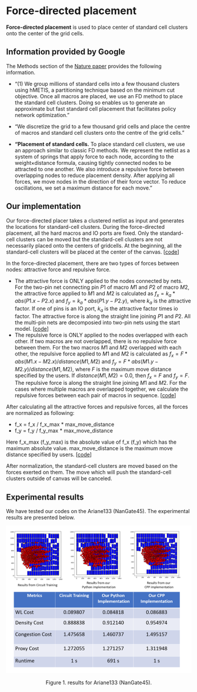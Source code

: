 # Force-directed placement
**Force-directed placement** is used to place center of standard cell clusters onto
the center of the grid cells.

## **Information provided by Google**
The Methods section of the [Nature paper](https://www.nature.com/articles/s41586-021-03544-w.epdf?sharing_token=tYaxh2mR5EozfsSL0WHZLdRgN0jAjWel9jnR3ZoTv0PW0K0NmVrRsFPaMa9Y5We9O4Hqf_liatg-lvhiVcYpHL_YQpqkurA31sxqtmA-E1yNUWVMMVSBxWSp7ZFFIWawYQYnEXoBE4esRDSWqubhDFWUPyI5wK_5B_YIO-D_kS8%3D) provides the following information.

* “(1) We group millions of standard cells into a few thousand clusters using hMETIS, a partitioning technique based 
on the minimum cut objective. Once all macros are placed, we use an FD method to place the standard cell clusters. 
Doing so enables us to generate an approximate but fast standard cell placement that facilitates policy network optimization.”

* “We discretize the grid to a few thousand grid cells and place the centre of macros and standard cell clusters onto the centre of the grid cells.”

* **“Placement of standard cells.** To place standard cell clusters, we use an approach similar to classic FD methods. 
We represent the netlist as a system of springs that apply force to each node, 
according to the weight×distance formula, causing tightly connected nodes to be attracted to one another. 
We also introduce a repulsive force between overlapping nodes to reduce placement density. 
After applying all forces, we move nodes in the direction of their force vector. To reduce oscillations, we set a maximum distance for each move.”

## **Our implementation**
Our force-directed placer takes a clustered netlist as input and generates the locations for standard-cell clusters. During the force-directed placement, all the hard macros and IO ports are fixed.  Only the standard-cell clusters can be moved but the standard-cell clusters are not necessarily placed onto the centers of gridcells.  At the beginning, all the standard-cell clusters will be placed at the center of the canvas. \[[code](https://github.com/TILOS-AI-Institute/MacroPlacement/blob/5addfc904527d764ee67429811c868c5eeb605d4/CodeElements/FDPlacement/FD.py#L1130)\]

In the force-directed placement, there are two types of forces between nodes: attractive force and repulsive force. 
  * The attractive force is ONLY applied to the nodes connected by nets. For the two-pin net connecting pin $P1$ of macro $M1$ and $P2$ of macro $M2$, the attractive force applied to $M1$ and $M2$ is calculated as $f_x = k_a * abs(P1.x - P2.x)$ and $f_y = k_a * abs(P1.y - P2.y)$, where $k_a$ is the attractive factor. If one of pins is an IO port, $k_a$ is the attractive factor times io factor. The attractive force is along the straight line joining $P1$ and $P2$. All the multi-pin nets are decomposied into two-pin nets using the start model. \[[code](https://github.com/TILOS-AI-Institute/MacroPlacement/blob/5addfc904527d764ee67429811c868c5eeb605d4/CodeElements/FDPlacement/FD.py#L1105)\]
  * The repulsive force is ONLY applied to the nodes overlapped with each other.  If two macros are not overlapped, there is no repulsive force between them. For the two macros $M1$ and $M2$ overlapped with each other, the repulsive force applied to $M1$ and $M2$ is calculated as $f_x = F * abs(M1.x - M2.x) / distance(M1, M2)$ and $f_y = F * abs(M1.y - M2.y) / distance(M1, M2)$, where $F$ is the maximum move distance specified by the users.
If $distance(M1, M2) = 0.0$, then $f_x = F$ and $f_y = F$. The repulsive force is along the straight line joining $M1$ and $M2$. For the cases where multiple macros are overlapped together, we calculate the repulsive forces between each pair of macros in sequence. \[[code](https://github.com/TILOS-AI-Institute/MacroPlacement/blob/5addfc904527d764ee67429811c868c5eeb605d4/CodeElements/FDPlacement/FD.py#L1082)\]
  
  
After calculating all the attractive forces and repulsive forces, all the forces are normalized as following:
   * f_x = f_x / f_x_max * max_move_distance
   * f_y = f_y / f_y_max * max_move_distance

Here f_x_max (f_y_max) is the absolute value of f_x (f_y) which has the maximum absolute value.  max_move_distance is the maximum move distance specified by users. \[[code](https://github.com/TILOS-AI-Institute/MacroPlacement/blob/5addfc904527d764ee67429811c868c5eeb605d4/CodeElements/FDPlacement/FD.py#L1137)\]
 
After normalization, the standard-cell clusters are moved based on the forces exerted on them.  The move which will push the standard-cell clusters outside of canvas will be canceled.


## **Experimental results**
We have tested our codes on the Ariane133 (NanGate45).  The experimental results are presented below.
<p align="center">
<img src="./ariane133/FD_result_20230112.png" width= "1200"/>
</p>
<p align="center">
Figure 1. results for Ariane133 (NanGate45).  
</p>











